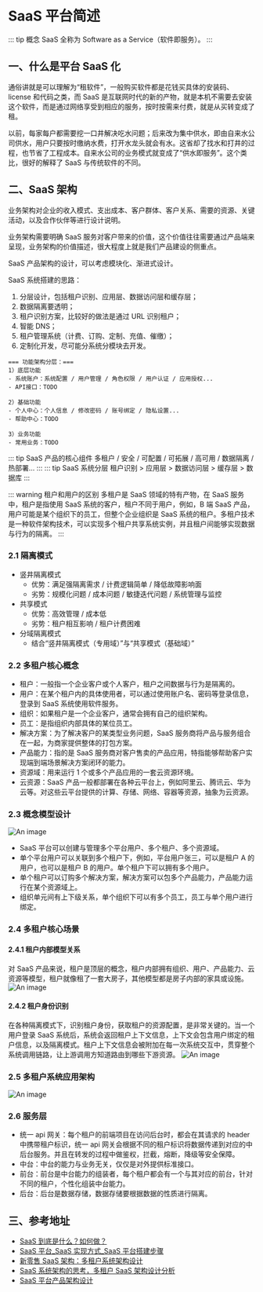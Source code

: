 # SaaS 平台简述

::: tip 概念
SaaS 全称为 Software as a Service（软件即服务）。
:::

## 一、什么是平台 SaaS 化

通俗讲就是可以理解为“租软件”，一般购买软件都是花钱买具体的安装码、license 和代码之类，而 SaaS 是互联网时代的新的产物，就是本机不需要去安装这个软件，而是通过网络享受到相应的服务，按时按需来付费，就是从买转变成了租。

以前，每家每户都需要挖一口井解决吃水问题；后来改为集中供水，即由自来水公司供水，用户只要按时缴纳水费，打开水龙头就会有水。这省却了找水和打井的过程，也节省了工程成本。自来水公司的业务模式就变成了“供水即服务”。这个类比，很好的解释了 SaaS 与传统软件的不同。

## 二、SaaS 架构

业务架构对企业的收入模式、支出成本、客户群体、客户关系、需要的资源、关键活动，以及合作伙伴等进行设计说明。

业务架构需要明确 SaaS 服务对客户带来的价值，这个价值往往需要通过产品端来呈现，业务架构的价值描述，很大程度上就是我们产品建设的侧重点。

SaaS 产品架构的设计，可以考虑模块化、渐进式设计。

SaaS 系统搭建的思路：

1. 分层设计，包括租户识别、应用层、数据访问层和缓存层；
2. 数据隔离要透明；
3. 租户识别方案，比较好的做法是通过 URL 识别租户；
4. 智能 DNS；
5. 租户管理系统（计费、订购、定制、充值、催缴）；
6. 定制化开发，尽可能分系统分模块去开发。

```
=== 功能架构分层：===
1）底层功能
- 系统账户：系统配置 / 用户管理 / 角色权限 / 用户认证 / 应用授权...
- API接口：TODO

2）基础功能
- 个人中心：个人信息 / 修改密码 / 账号绑定 / 隐私设置...
- 帮助中心：TODO

3）业务功能
- 常用业务：TODO
```

::: tip SaaS 产品的核心组件
多租户 / 安全 / 可配置 / 可拓展 / 高可用 / 数据隔离 / 热部署...
:::
::: tip SaaS 系统分层
租户识别 > 应用层 > 数据访问层 > 缓存层 > 数据库
:::

::: warning 租户和用户的区别
多租户是 SaaS 领域的特有产物，在 SaaS 服务中，租户是指使用 SaaS 系统的客户，租户不同于用户，例如，B 端 SaaS 产品，用户可能是某个组织下的员工，但整个企业组织是 SaaS 系统的租户。多租户技术是一种软件架构技术，可以实现多个租户共享系统实例，并且租户间能够实现数据与行为的隔离。
:::

### 2.1 隔离模式

- 竖井隔离模式
  - 优势：满足强隔离需求 / 计费逻辑简单 / 降低故障影响面
  - 劣势：规模化问题 / 成本问题 / 敏捷迭代问题 / 系统管理与监控
- 共享模式
  - 优势：高效管理 / 成本低
  - 劣势：租户相互影响 / 租户计费困难
- 分域隔离模式
  - 结合“竖井隔离模式（专用域）”与“共享模式（基础域）”

### 2.2 多租户核心概念

- 租户：一般指一个企业客户或个人客户，租户之间数据与行为是隔离的。
- 用户：在某个租户内的具体使用者，可以通过使用账户名、密码等登录信息，登录到 SaaS 系统使用软件服务。
- 组织：如果租户是一个企业客户，通常会拥有自己的组织架构。
- 员工：是指组织内部具体的某位员工。
- 解决方案：为了解决客户的某类型业务问题，SaaS 服务商将产品与服务组合在一起，为商家提供整体的打包方案。
- 产品能力：指的是 SaaS 服务商对客户售卖的产品应用，特指能够帮助客户实现端到端场景解决方案闭环的能力。
- 资源域：用来运行 1 个或多个产品应用的一套云资源环境。
- 云资源：SaaS 产品一般都部署在各种云平台上，例如阿里云、腾讯云、华为云等。对这些云平台提供的计算、存储、网络、容器等资源，抽象为云资源。

### 2.3 概念模型设计

![An image](/images/special/saas.png)

- SaaS 平台可以创建与管理多个平台用户、多个租户、多个资源域。
- 单个平台用户可以关联到多个租户下，例如，平台用户张三，可以是租户 A 的用户，也可以是租户 B 的用户。单个租户下可以拥有多个用户。
- 单个租户可以订购多个解决方案，解决方案可以包多个产品能力，产品能力运行在某个资源域上。
- 组织单元间有上下级关系，单个组织下可以有多个员工，员工与单个用户进行绑定。

### 2.4 多租户核心场景

#### 2.4.1 租户内部模型关系

对 SaaS 产品来说，租户是顶层的概念，租户内部拥有组织、用户、产品能力、云资源等模型，租户就像租了一套大房子，其他模型都是房子内部的家具或设施。
![An image](/images/special/saas-user.png)

#### 2.4.2 租户身份识别

在各种隔离模式下，识别租户身份，获取租户的资源配置，是非常关键的。当一个用户登录 SaaS 系统后，系统会返回租户上下文信息，上下文会包含用户绑定的租户信息，以及隔离模式。租户上下文信息会被附加在每一次系统交互中，贯穿整个系统调用链路，让上游调用方知道路由到哪些下游资源。
![An image](/images/special/saas-user-2.png)

### 2.5 多租户系统应用架构

![An image](/images/special/saas-layout.png)

### 2.6 服务层

- 统一 api 网关：每个租户的前端项目在访问后台时，都会在其请求的 header 中携带租户标识，统一 api 网关会根据不同的租户标识将数据传递到对应的中后台服务。并且在转发的过程中做鉴权，拦截，熔断，降级等安全保障。
- 中台：中台的能力与业务无关，仅仅是对外提供标准接口。
- 前台：前台是中台能力的组装者，每个租户都会有一个与其对应的前台，针对不同的租户，个性化组装中台能力。
- 后台：后台是数据存储，数据存储要根据数据的性质进行隔离。

## 三、参考地址

- [SaaS 到底是什么？如何做？](https://zhuanlan.zhihu.com/p/513120046)
- [SaaS 平台\_SaaS 实现方式\_SaaS 平台搭建步骤](https://www.yunduoketang.com/article/hq1263.html)
- [新零售 SaaS 架构：多租户系统架构设计](https://z.itpub.net/article/detail/928932434E0B771520DD44A95F5456F0)
- [SaaS 系统架构的思考，多租户 SaaS 架构设计分析](https://blog.csdn.net/cnpinpai/article/details/91967335)
- [SaaS 平台产品架构设计](https://www.woshipm.com/pd/5392536.html)
